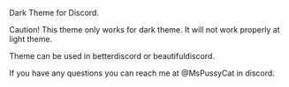 Dark Theme for Discord.

Caution! This theme only works for dark theme. It will not work properly at light theme.

Theme can be used in betterdiscord or beautifuldiscord.

If you have any questions you can reach me at @MsPussyCat in discord.
